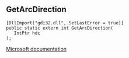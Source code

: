 ## GetArcDirection

```
[DllImport("gdi32.dll", SetLastError = true)]
public static extern int GetArcDirection(
   IntPtr hdc
);
```

[Microsoft documentation](https://docs.microsoft.com/en-us/windows/win32/api/wingdi/nf-wingdi-getarcdirection)

